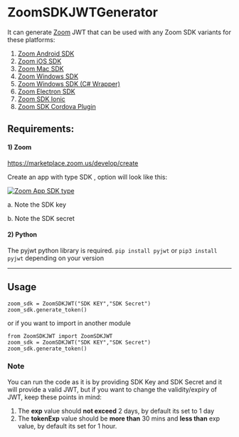 # ZoomSDKJWTGenerator
It can generate [Zoom](https://zoom.us) JWT that can be used with any Zoom SDK variants for these platforms:
1. [Zoom Android SDK](https://marketplace.zoom.us/docs/sdk/native-sdks/android "Zoom Android SDK")
2. [Zoom iOS SDK](https://marketplace.zoom.us/docs/sdk/native-sdks/iOS "Zoom iOS SDK")
3. [Zoom Mac SDK](https://marketplace.zoom.us/docs/sdk/native-sdks/macos "Zoom Mac SDK")
4. [Zoom Windows SDK](https://marketplace.zoom.us/docs/sdk/native-sdks/windows "Zoom Windows SDK")
5. [Zoom Windows SDK (C# Wrapper)](https://marketplace.zoom.us/docs/sdk/native-sdks/windows/c-sharp-wrapper "Zoom Windows SDK (C# Wrapper)")
6. [Zoom Electron SDK](https://marketplace.zoom.us/docs/sdk/native-sdks/electron "Zoom Electron SDK")
7. [Zoom SDK Ionic](https://marketplace.zoom.us/docs/sdk/native-sdks/ionic/overview "Zoom SDK Ionic")
8. [Zoom SDK Cordova Plugin](https://marketplace.zoom.us/docs/sdk/native-sdks/ionic/overview "Zoom SDK Cordova Plugin")


## Requirements:

#### 1) Zoom
https://marketplace.zoom.us/develop/create

Create an app with type SDK , option will look like this:

[![Zoom App SDK type](https://dl.dropboxusercontent.com/s/e49i9ni9zje4o6d/zoomsdkappcreate.png "Zoom App SDK type")](https://dl.dropboxusercontent.com/s/e49i9ni9zje4o6d/zoomsdkappcreate.png "Zoom App SDK type")

a. Note the SDK key

b. Note the SDK secret 


#### 2) Python
The pyjwt python library is required. `pip install pyjwt` or `pip3 install pyjwt` depending on your version

------------

## Usage
```
zoom_sdk = ZoomSDKJWT("SDK KEY","SDK Secret")
zoom_sdk.generate_token()
```
or if you want to import in another module
```
from ZoomSDKJWT import ZoomSDKJWT
zoom_sdk = ZoomSDKJWT("SDK KEY","SDK Secret")
zoom_sdk.generate_token()
```

### Note
You can run the code as it is by providing SDK Key and SDK Secret and it will provide a valid JWT, but if you want to change the validity/expiry of JWT, keep these points in mind:
1. The **exp** value should **not exceed** 2 days, by default its set to 1 day 
2. The **tokenExp**  value should be **more than** 30 mins and **less than** exp value, by default its set for 1 hour.
